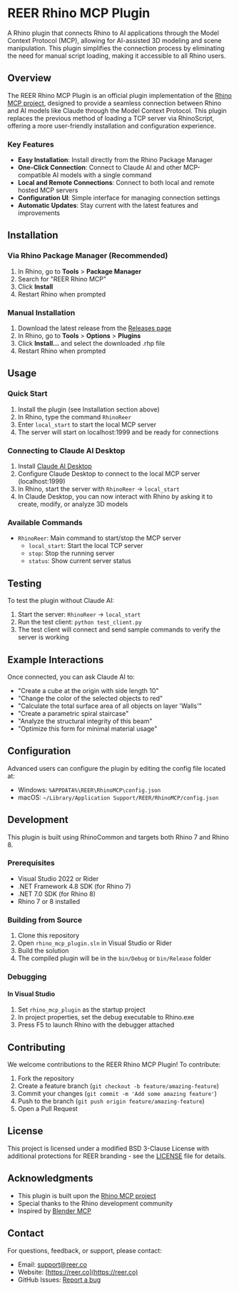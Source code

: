 # REER Rhino MCP Plugin

A Rhino plugin that connects Rhino to AI applications through the Model Context Protocol (MCP), allowing for AI-assisted 3D modeling and scene manipulation. This plugin simplifies the connection process by eliminating the need for manual script loading, making it accessible to all Rhino users.

## Overview

The REER Rhino MCP Plugin is an official plugin implementation of the [Rhino MCP project](https://github.com/reer-ide/rhino_mcp), designed to provide a seamless connection between Rhino and AI models like Claude through the Model Context Protocol. This plugin replaces the previous method of loading a TCP server via RhinoScript, offering a more user-friendly installation and configuration experience.

### Key Features

- **Easy Installation**: Install directly from the Rhino Package Manager
- **One-Click Connection**: Connect to Claude AI and other MCP-compatible AI models with a single command
- **Local and Remote Connections**: Connect to both local and remote hosted MCP servers
- **Configuration UI**: Simple interface for managing connection settings
- **Automatic Updates**: Stay current with the latest features and improvements

## Installation

### Via Rhino Package Manager (Recommended)

1. In Rhino, go to **Tools** > **Package Manager**
2. Search for "REER Rhino MCP"
3. Click **Install**
4. Restart Rhino when prompted

### Manual Installation

1. Download the latest release from the [Releases page](https://github.com/reer-ide/reer-rhino-mcp-plugin/releases)
2. In Rhino, go to **Tools** > **Options** > **Plugins**
3. Click **Install...** and select the downloaded .rhp file
4. Restart Rhino when prompted

## Usage

### Quick Start

1. Install the plugin (see Installation section above)
2. In Rhino, type the command `RhinoReer`
3. Enter `local_start` to start the local MCP server
4. The server will start on localhost:1999 and be ready for connections

### Connecting to Claude AI Desktop

1. Install [Claude AI Desktop](https://claude.ai/desktop)
2. Configure Claude Desktop to connect to the local MCP server (localhost:1999)
3. In Rhino, start the server with `RhinoReer` → `local_start`
4. In Claude Desktop, you can now interact with Rhino by asking it to create, modify, or analyze 3D models

### Available Commands

- `RhinoReer`: Main command to start/stop the MCP server
  - `local_start`: Start the local TCP server
  - `stop`: Stop the running server
  - `status`: Show current server status

## Testing

To test the plugin without Claude AI:

1. Start the server: `RhinoReer` → `local_start`
2. Run the test client: `python test_client.py`
3. The test client will connect and send sample commands to verify the server is working

## Example Interactions

Once connected, you can ask Claude AI to:

- "Create a cube at the origin with side length 10"
- "Change the color of the selected objects to red"
- "Calculate the total surface area of all objects on layer 'Walls'"
- "Create a parametric spiral staircase"
- "Analyze the structural integrity of this beam"
- "Optimize this form for minimal material usage"

## Configuration

Advanced users can configure the plugin by editing the config file located at:
- Windows: `%APPDATA%\REER\RhinoMCP\config.json`
- macOS: `~/Library/Application Support/REER/RhinoMCP/config.json`

## Development

This plugin is built using RhinoCommon and targets both Rhino 7 and Rhino 8.

### Prerequisites

- Visual Studio 2022 or Rider
- .NET Framework 4.8 SDK (for Rhino 7)
- .NET 7.0 SDK (for Rhino 8)
- Rhino 7 or 8 installed

### Building from Source

1. Clone this repository
2. Open `rhino_mcp_plugin.sln` in Visual Studio or Rider
3. Build the solution
4. The compiled plugin will be in the `bin/Debug` or `bin/Release` folder

### Debugging

#### In Visual Studio

1. Set `rhino_mcp_plugin` as the startup project
2. In project properties, set the debug executable to Rhino.exe
3. Press F5 to launch Rhino with the debugger attached

## Contributing

We welcome contributions to the REER Rhino MCP Plugin! To contribute:

1. Fork the repository
2. Create a feature branch (`git checkout -b feature/amazing-feature`)
3. Commit your changes (`git commit -m 'Add some amazing feature'`)
4. Push to the branch (`git push origin feature/amazing-feature`)
5. Open a Pull Request

## License

This project is licensed under a modified BSD 3-Clause License with additional protections for REER branding - see the [LICENSE](LICENSE) file for details.

## Acknowledgments

- This plugin is built upon the [Rhino MCP project](https://github.com/reer-ide/rhino_mcp)
- Special thanks to the Rhino development community
- Inspired by [Blender MCP](https://github.com/Anthropic-Labs/blender-mcp)

## Contact

For questions, feedback, or support, please contact:
- Email: support@reer.co
- Website: [https://reer.co](https://reer.co)
- GitHub Issues: [Report a bug](https://github.com/reer-ide/reer-rhino-mcp-plugin/issues)